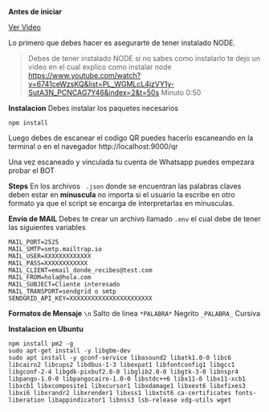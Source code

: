 __Antes de iniciar__

[Ver Video](https://www.youtube.com/watch?v=iCSVcEq17rA)

Lo primero que debes hacer es asegurarte de tener instalado NODE.

> Debes de tener instalado NODE si no sabes como instalarlo te dejo un video en el cual explico como instalar node https://www.youtube.com/watch?v=6741ceWzsKQ&list=PL_WGMLcL4jzVY1y-SutA3N_PCNCAG7Y46&index=2&t=50s Minuto 0:50

__Instalacion__
Debes instalar los paquetes necesarios
```
npm install
``` 

Luego debes de escanear el codigo QR puedes hacerlo escaneando en la terminal o en el navegador
http://localhost:9000/qr

Una vez escaneado y vinculada tu cuenta de Whatsapp puedes empezara  probar el BOT

__Steps__
En los archivos ` .json` donde se encuentran las palabras claves deben estar en __minuscula__ no importa si el usuario la escribe en otro 
formato ya que el script se encarga de interpretarlas en minusculas.

__Envio de MAIL__
Debes te crear un archivo llamado `.env` el cual debe de tener las siguientes variables
```
MAIL_PORT=2525
MAIL_SMTP=smtp.mailtrap.io
MAIL_USER=XXXXXXXXXXXXX
MAIL_PASS=XXXXXXXXXXXX
MAIL_CLIENT=email_donde_recibes@test.com
MAIL_FROM=hola@hola.com
MAIL_SUBJECT=Cliente interesado
MAIL_TRANSPORT=sendgrid o smtp
SENDGRID_API_KEY=XXXXXXXXXXXXXXXXXXXXXXX
```

__Formatos de Mensaje__
`\n` Salto de linea
`*PALABRA*` Negrito
`_PALABRA_` Cursiva

__Instalacion en Ubuntu__
``` 
npm install pm2 -g
sudo apt-get install -y libgbm-dev
sudo apt install -y gconf-service libasound2 libatk1.0-0 libc6 libcairo2 libcups2 libdbus-1-3 libexpat1 libfontconfig1 libgcc1 libgconf-2-4 libgdk-pixbuf2.0-0 libglib2.0-0 libgtk-3-0 libnspr4 libpango-1.0-0 libpangocairo-1.0-0 libstdc++6 libx11-6 libx11-xcb1 libxcb1 libxcomposite1 libxcursor1 libxdamage1 libxext6 libxfixes3 libxi6 libxrandr2 libxrender1 libxss1 libxtst6 ca-certificates fonts-liberation libappindicator1 libnss3 lsb-release xdg-utils wget
```